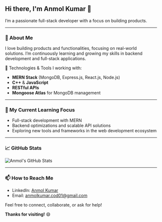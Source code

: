 <p style="font-size: 8px;">
  
## Hi there, I'm Anmol Kumar 👋

I’m a passionate full-stack developer with a focus on building products.

---

### 🚀 About Me
I love building products and functionalities, focusing on real-world solutions. I’m continuously learning and growing my skills in backend development and full-stack applications.

🔧 Technologies & Tools I working with:
- **MERN Stack** (MongoDB, Express.js, React.js, Node.js)
- **C++** & **JavaScript**
- **RESTful APIs**
- **Mongoose Atlas** for MongoDB management

---

### 🌱 My Current Learning Focus
- Full-stack development with MERN
- Backend optimizations and scalable API solutions
- Exploring new tools and frameworks in the web development ecosystem

---

### 📈 GitHub Stats

![Anmol's GitHub Stats](https://github-readme-stats.vercel.app/api?username=AnmolKumar-01&show_icons=true&hide_title=true&count_private=true&theme=radical)

---

### 📫 How to Reach Me
- LinkedIn: [Anmol Kumar](https://www.linkedin.com/in/anmolkumar01)
- Email: anmolkumar.cod01@gmail.com

Feel free to connect, collaborate, or ask for help!

**Thanks for visiting!** 😄
</p>
